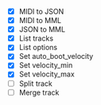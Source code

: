 + [x] MIDI to JSON
+ [x] MIDI to MML
+ [x] JSON to MML
+ [x] List tracks
+ [x] List options
+ [x] Set auto_boot_velocity
+ [x] Set velocity_min
+ [x] Set velocity_max
+ [ ] Split track
+ [ ] Merge track
